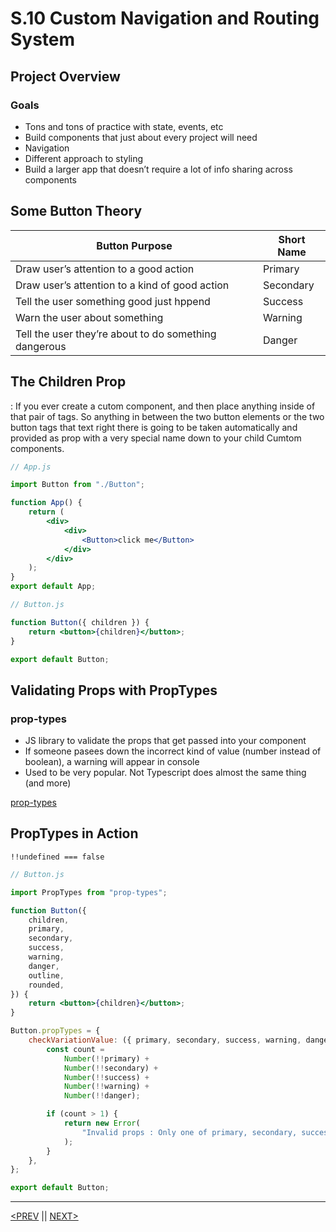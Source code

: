 # S.10 Custom Navigation and Routing System

## Project Overview

### Goals

-   Tons and tons of practice with state, events, etc
-   Build components that just about every project will need
-   Navigation
-   Different approach to styling
-   Build a larger app that doesn’t require a lot of info sharing across components

## Some Button Theory

| Button Purpose                                        | Short Name |
| ----------------------------------------------------- | ---------- |
| Draw user’s attention to a good action                | Primary    |
| Draw user’s attention to a kind of good action        | Secondary  |
| Tell the user something good just hppend              | Success    |
| Warn the user about something                         | Warning    |
| Tell the user they’re about to do something dangerous | Danger     |

## The Children Prop

: If you ever create a cutom component, and then place anything inside of that pair of tags. So anything in between the two button elements or the two button tags that text right there is going to be taken automatically and provided as prop with a very special name down to your child Cumtom components.

```jsx
// App.js

import Button from "./Button";

function App() {
	return (
		<div>
			<div>
				<Button>click me</Button>
			</div>
		</div>
	);
}
export default App;
```

```jsx
// Button.js

function Button({ children }) {
	return <button>{children}</button>;
}

export default Button;
```

## Validating Props with PropTypes

### prop-types

-   JS library to validate the props that get passed into your component
-   If someone pasees down the incorrect kind of value (number instead of boolean), a warning will appear in console
-   Used to be very popular. Not Typescript does almost the same thing (and more)

[prop-types](https://www.npmjs.com/package/prop-types)

## PropTypes in Action

`!!undefined === false`

```jsx
// Button.js

import PropTypes from "prop-types";

function Button({
	children,
	primary,
	secondary,
	success,
	warning,
	danger,
	outline,
	rounded,
}) {
	return <button>{children}</button>;
}

Button.propTypes = {
	checkVariationValue: ({ primary, secondary, success, warning, danger }) => {
		const count =
			Number(!!primary) +
			Number(!!secondary) +
			Number(!!success) +
			Number(!!warning) +
			Number(!!danger);

		if (count > 1) {
			return new Error(
				"Invalid props : Only one of primary, secondary, success, warning, danger can be true"
			);
		}
	},
};

export default Button;
```

---

[<PREV](./230205.md) || [NEXT>](./230206.md)
